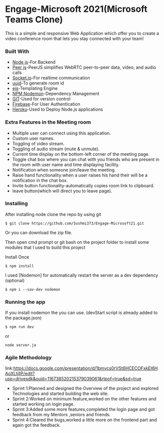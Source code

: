 # Engage-Microsoft 2021(Microsoft Teams Clone)

This is a simple and responsive Web Application which offer you to create a video conference room that lets you stay connected with your team!

### Built With
* [Node js](https://nodejs.org/en/)-For Backend
* [Peer js](https://peerjs.com/)-PeerJS simplifies WebRTC peer-to-peer data, video, and audio calls
* [Socket.io](https://socket.io/)-For realtime communication
* [uuid](https://www.npmjs.com/package/uuid)-To generate room id
* [ejs](https://www.npmjs.com/package/ejs)-Templating Engine
* [NPM,Nodemon](https://www.npmjs.com/package/nodemon)-Dependency Management
* [GIT](https://git-scm.com)-Used for version control
* [Firebase](https://firebase.google.com)-For User Authentication
* [Heroku](https://www.heroku.com)-Used to Deploy Node.js applications

### Extra Features in the Meeting room

* Multiple user can connect using this application.
* Custom user names.
* Toggling of video stream.
* Toggling of audio stream (mute & unmute).
* Current time display on the bottom-left corner of the meeting page.
* Toggle chat box where you can chat with you friends who are present in the room with user name and time displaying facility.
* Notification when someone join/leave the meeting.
* Raise hand functionality:when a user raises his hand their will be a notification in the chat box. 
* Invite button functionality-automatically copies room link to clipboard.
* leave button(which will direct you to leave page).

### Installing
After installing node clone the repo by using git
```
$ git clone https://github.com/Sushmi373/Engage-Microsoft21.git
```
Or you can download the zip file.

Then open cmd prompt or git bash on the project folder to install some modules that I used to build this project

Install Once
```
$ npm install
```
I used [Nodemon] for automatically restart the server as a dev dependency (optional)
```
$ npm i --sav-dev nodemon
```
### Running the app
If you install nodemon the you can use. (devStart script is already added to the package.json)
```
$ npm run dev
```
or
```
node server.ja
```

### Agile Methodology

link:https://docs.google.com/presentation/d/1bmvcs0rVSt6HCECOFxkEI6HAoXLtjlIP/edit?usp=drivesdk&ouid=116738520215379039061&rtpof=true&sd=true

* Sprint 1:Planned and designed the Overview of the project and explored Technologies and started building the web site.
* Sprint 2:Worked on minimum feature,worked on the other features and started working on login page.
* Sprint 3:Added some more features,completed the login page and got feedback from my Mentors ,seniors and friends.
* Sprint 4:Cleared the bugs,worked a little more on the frontend part and again got the feedback.








